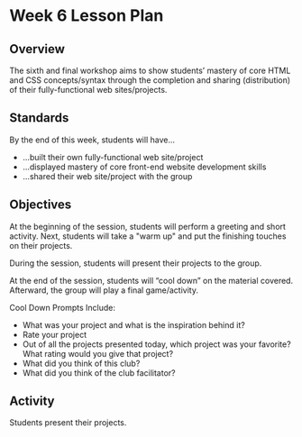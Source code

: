 # Week 6 Lesson Plan

## Overview

The sixth and final workshop aims to show students’ mastery of core HTML and CSS concepts/syntax through the completion and sharing (distribution) of their fully-functional web sites/projects.

## Standards

By the end of this week, students will have...
* ...built their own fully-functional web site/project
* ...displayed mastery of core front-end website development skills
* ...shared their web site/project with the group

## Objectives

At the beginning of the session, students will perform a greeting and short activity. Next, students will take a "warm up" and put the finishing touches on their projects.

During the session, students will present their projects to the group.

At the end of the session, students will “cool down” on the material covered. Afterward, the group will play a final game/activity.

Cool Down Prompts Include:
* What was your project and what is the inspiration behind it?
* Rate your project
* Out of all the projects presented today, which project was your favorite? What rating would you give that project?
* What did you think of this club?
* What did you think of the club facilitator?

## Activity

Students present their projects.
